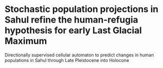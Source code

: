 # Stochastic population projections in Sahul refine the human-refugia hypothesis for early Last Glacial Maximum
Directionally supervised cellular automaton to predict changes in human populations in Sahul through Late Pleistocene into Holocone
